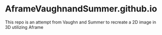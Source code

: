 # AframeVaughnandSummer.github.io

This repo is an attempt from Vaughn and Summer to recreate a 2D image in 3D utilizing Aframe
